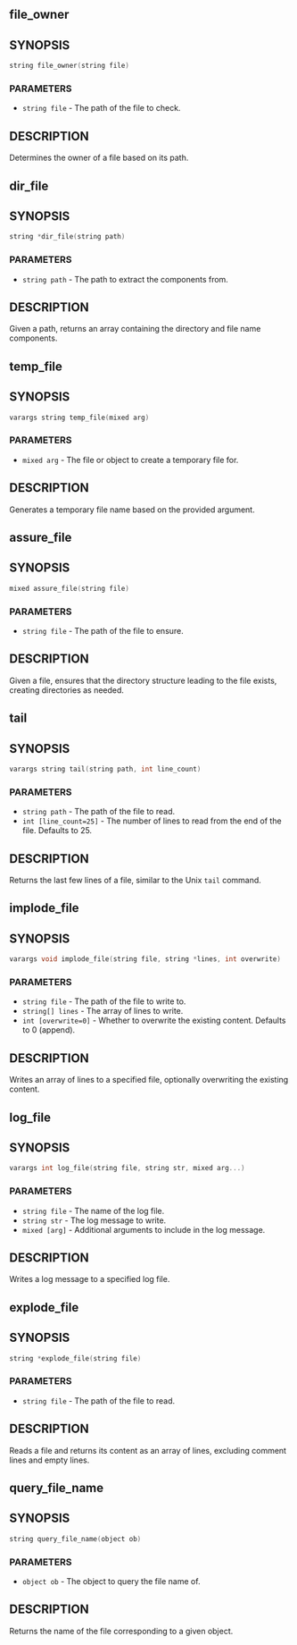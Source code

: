 ## file_owner

## SYNOPSIS

```c
string file_owner(string file)
```

### PARAMETERS

* `string file` - The path of the file to check.

## DESCRIPTION

Determines the owner of a file based on its path.

## dir_file

## SYNOPSIS

```c
string *dir_file(string path)
```

### PARAMETERS

* `string path` - The path to extract the components from.

## DESCRIPTION

Given a path, returns an array containing the directory and file
name components.

## temp_file

## SYNOPSIS

```c
varargs string temp_file(mixed arg)
```

### PARAMETERS

* `mixed arg` - The file or object to create a temporary file for.

## DESCRIPTION

Generates a temporary file name based on the provided argument.

## assure_file

## SYNOPSIS

```c
mixed assure_file(string file)
```

### PARAMETERS

* `string file` - The path of the file to ensure.

## DESCRIPTION

Given a file, ensures that the directory structure leading to
the file exists, creating directories as needed.

## tail

## SYNOPSIS

```c
varargs string tail(string path, int line_count)
```

### PARAMETERS

* `string path` - The path of the file to read.
* `int [line_count=25]` - The number of lines to read from the end of the file. Defaults to 25.

## DESCRIPTION

Returns the last few lines of a file, similar to the Unix
`tail` command.

## implode_file

## SYNOPSIS

```c
varargs void implode_file(string file, string *lines, int overwrite)
```

### PARAMETERS

* `string file` - The path of the file to write to.
* `string[] lines` - The array of lines to write.
* `int [overwrite=0]` - Whether to overwrite the existing content. Defaults to 0 (append).

## DESCRIPTION

Writes an array of lines to a specified file, optionally
overwriting the existing content.

## log_file

## SYNOPSIS

```c
varargs int log_file(string file, string str, mixed arg...)
```

### PARAMETERS

* `string file` - The name of the log file.
* `string str` - The log message to write.
* `mixed [arg]` - Additional arguments to include in the log message.

## DESCRIPTION

Writes a log message to a specified log file.

## explode_file

## SYNOPSIS

```c
string *explode_file(string file)
```

### PARAMETERS

* `string file` - The path of the file to read.

## DESCRIPTION

Reads a file and returns its content as an array of lines,
excluding comment lines and empty lines.

## query_file_name

## SYNOPSIS

```c
string query_file_name(object ob)
```

### PARAMETERS

* `object ob` - The object to query the file name of.

## DESCRIPTION

Returns the name of the file corresponding to a given object.

